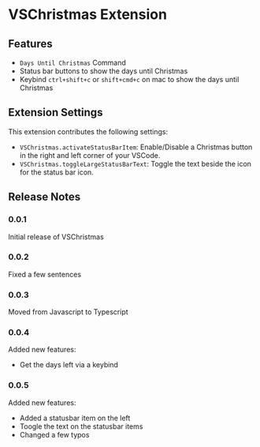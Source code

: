 # VSChristmas Extension

## Features

- `Days Until Christmas` Command
- Status bar buttons to show the days until Christmas
- Keybind `ctrl+shift+c` or `shift+cmd+c` on mac to show the days until Christmas

<!--
\!\[feature X\]\(images/feature-x.png\)

> Tip: Many popular extensions utilize animations. This is an excellent way to show off your extension! We recommend short, focused animations that are easy to follow. -->

## Extension Settings

This extension contributes the following settings:

- `VSChristmas.activateStatusBarItem`: Enable/Disable a Christmas button in the right and left corner of your VSCode.
- `VSChristmas.toggleLargeStatusBarText`: Toggle the text beside the icon for the status bar icon.

<!-- ## Known Issues

Calling out known issues can help limit users opening duplicate issues against your extension. -->

## Release Notes

### 0.0.1

Initial release of VSChristmas

### 0.0.2

Fixed a few sentences

### 0.0.3

Moved from Javascript to Typescript

### 0.0.4

Added new features:

- Get the days left via a keybind

### 0.0.5

Added new features:

- Added a statusbar item on the left
- Toogle the text on the statusbar items
- Changed a few typos
